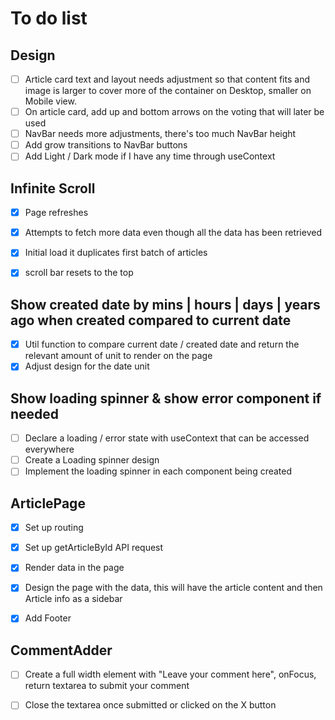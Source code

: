 # To do list

## Design
- [ ] Article card text and layout needs adjustment so that content fits and image is larger to cover more of the container on Desktop, smaller on Mobile view.
- [ ] On article card, add up and bottom arrows on the voting that will later be used
- [ ] NavBar needs more adjustments, there's too much NavBar height
- [ ] Add grow transitions to NavBar buttons
- [ ] Add Light / Dark mode if I have any time through useContext

## Infinite Scroll
- [x] Page refreshes
- [x] Attempts to fetch more data even though all the data has been retrieved
- [x] Initial load it duplicates first batch of articles
- [x] scroll bar resets to the top


## Show created date by mins | hours | days | years ago when created compared to current date
- [x] Util function to compare current date / created date and return the relevant amount of unit to render on the page
- [x] Adjust design for the date unit

## Show loading spinner & show error component if needed
- [ ] Declare a loading / error state with useContext that can be accessed everywhere
- [ ] Create a Loading spinner design
- [ ] Implement the loading spinner in each component being created

## ArticlePage
- [x] Set up routing
- [x] Set up getArticleById API request
- [x] Render data in the page
- [x] Design the page with the data, this will have the article content and then Article info as a sidebar
- [x] Add Footer


## CommentAdder
- [ ] Create a full width element with "Leave your comment here", onFocus, return textarea to submit your comment
- [ ] Close the textarea once submitted or clicked on the X button



